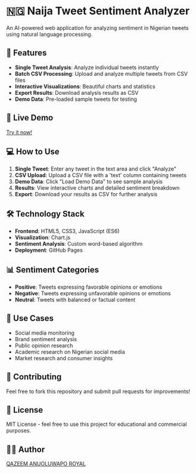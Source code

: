 # 🇳🇬 Naija Tweet Sentiment Analyzer

An AI-powered web application for analyzing sentiment in Nigerian tweets using natural language processing.

## 🌟 Features

- **Single Tweet Analysis**: Analyze individual tweets instantly
- **Batch CSV Processing**: Upload and analyze multiple tweets from CSV files
- **Interactive Visualizations**: Beautiful charts and statistics
- **Export Results**: Download analysis results as CSV
- **Demo Data**: Pre-loaded sample tweets for testing

## 🚀 Live Demo

[Try it now!](https://ROYALANNIE.github.io/naija-tweet-sentiment-analyzer/)

## 💻 How to Use

1. **Single Tweet**: Enter any tweet in the text area and click "Analyze"
2. **CSV Upload**: Upload a CSV file with a 'text' column containing tweets
3. **Demo Data**: Click "Load Demo Data" to see sample analysis
4. **Results**: View interactive charts and detailed sentiment breakdown
5. **Export**: Download your results as CSV for further analysis

## 🛠️ Technology Stack

- **Frontend**: HTML5, CSS3, JavaScript (ES6)
- **Visualization**: Chart.js
- **Sentiment Analysis**: Custom word-based algorithm
- **Deployment**: GitHub Pages

## 📊 Sentiment Categories

- **Positive**: Tweets expressing favorable opinions or emotions
- **Negative**: Tweets expressing unfavorable opinions or emotions  
- **Neutral**: Tweets with balanced or factual content

## 🎯 Use Cases

- Social media monitoring
- Brand sentiment analysis
- Public opinion research
- Academic research on Nigerian social media
- Market research and consumer insights

## 🤝 Contributing

Feel free to fork this repository and submit pull requests for improvements!

## 📄 License

MIT License - feel free to use this project for educational and commercial purposes.

## 👨‍💻 Author

[QAZEEM ANUOLUWAPO ROYAL](https://github.com/YOUR_USERNAME)

